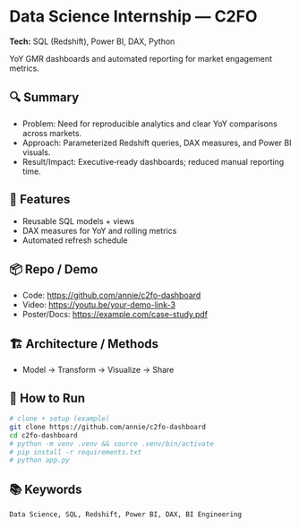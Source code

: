 # Data Science Internship — C2FO
**Tech:** SQL (Redshift), Power BI, DAX, Python

YoY GMR dashboards and automated reporting for market engagement metrics.

## 🔍 Summary
- Problem: Need for reproducible analytics and clear YoY comparisons across markets.
- Approach: Parameterized Redshift queries, DAX measures, and Power BI visuals.
- Result/Impact: Executive‑ready dashboards; reduced manual reporting time.

## 🧠 Features
- Reusable SQL models + views
- DAX measures for YoY and rolling metrics
- Automated refresh schedule

## 📦 Repo / Demo
- Code: https://github.com/annie/c2fo-dashboard
- Video: https://youtu.be/your-demo-link-3
- Poster/Docs: https://example.com/case-study.pdf

## 🏗️ Architecture / Methods
- Model → Transform → Visualize → Share

## 🚦 How to Run
```bash
# clone + setup (example)
git clone https://github.com/annie/c2fo-dashboard
cd c2fo-dashboard
# python -m venv .venv && source .venv/bin/activate
# pip install -r requirements.txt
# python app.py
```

## 📚 Keywords
`Data Science, SQL, Redshift, Power BI, DAX, BI Engineering`
